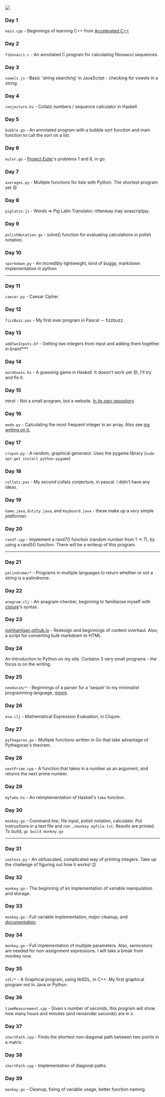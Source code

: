 <img src="http://imgur.com/H1TMvv9"/>

### Day 1
`main.cpp` - Beginnings of learning C++ from [Accelerated C++](http://www.amazon.co.uk/Accelerated-Practical-Programming-Example-Depth/dp/020170353X)

### Day 2
`fibonacci.c` - An annotated C program for calculating fibonacci sequences.

### Day 3
`vowels.js` - Basic 'string searching' in JavaScript - checking for vowels in a string.

### Day 4
`conjecture.hs` - Collatz numbers / sequence calculator in Haskell

### Day 5
`bubble.go` - An annotated program with a bubble sort function and main function to call the sort on a list.

### Day 6
`euler.go` - [Project Euler](http://www.projecteuler.net)'s problems 1 and 6, in go.

### Day 7
`averages.py` - Multiple functions for lists with Python. The shortest program yet :worried:

### Day 8
`piglatin.js` - Words => Pig Latin Translator, rittenway inay avascriptjay.

### Day 9
`polishNotation.go` - solve() function for evaluating calculations in polish notation.

### Day 10
`sparkdown.py` - An incredibly lightweight, kind of buggy, markdown implementation in python.

-----------------------------------------------------------------------------------------------

### Day 11
`caesar.py` - Caesar Cipher

### Day 12
`fizzBuzz.pas` - My first ever program in Pascal -- fizzbuzz.

### Day 13
`addTwoInputs.bf` - Getting two integers from input and adding them together in brainf\*\*\*

### Day 14
`wordGuess.hs` - A guessing game in Haskell. It doesn't work yet :worried:, I'll try and fix it.

### Day 15
intrst - Not a small program, but a website. [In its own repository](https://github.com/joshhartigan/intrst)

### Day 16
`mode.py` - Calculating the most frequent integer in an array. Also see [my writing on it.](https://github.com/joshhartigan/learn-programming/blob/master/Most%20Frequent%20Integer.md)

### Day 17
`crayon.py` - A random, graphical generator. Uses the pygame library (`sudo apt-get install python-pygame`)

### Day 18
`collatz.pas` - My *second* collatz conjecture, in pascal. I didn't have any ideas.

### Day 19
`Game.java`, `Entity.java`, and `Keyboard.java` - these make up a *very* simple platformer.

### Day 20
`rand7.cpp` - Implement a rand7() function (random number from 1 -> 7), by using a rand5() function. There will be a
writeup of this program.

-----------------------------------------------------------------------------------------------

### Day 21
`palindrome/*` - Programs in multiple languages to return whether or not a string is a palindrome.

### Day 22
`anagram.clj` - An anagram-checker, beginning to familiarise myself with [clojure](http://www.clojure.org/)'s syntax.

### Day 23
[joshhartigan.github.io](http://.joshhartigan.github.io/) - Redesign and beginnings of content overhaul. Also, a script for converting bulk markdown to HTML.

### Day 24
An Introduction to Python on my site. Contains 3 very small programs - the focus is on the writing.

### Day 25
`neominim/*` - Beginnings of a parser for a 'sequel' to my minimalist programming language, [minim](https://github.com/joshhartigan/minim).

### Day 26
`eva.clj` - Mathematical Expression Evaluation, in Clojure.

### Day 27
`pythagoras.go` - Multiple functions written in Go that take advantage of Pythagoras's theorem.

### Day 28
`nextPrime.cpp` - A function that takes in a number as an argument, and returns the next prime number.

### Day 29
`myTake.hs` - An reimplementation of Haskell's `take` function.

### Day 30
`monkey.go` - Command line, file input, polish notation, calculator. Put instructions in a text file and run `./monkey myFile.txt`. Results are printed. To build, `go build monkey.go`

-----------------------------------------------------------------------------------------------

### Day 31
`useless.py` - An obfuscated, complicated way of printing integers. Take up the challenge of figuring out how it works! :wink:

### Day 32
`monkey.go` - The beginning of an implementation of variable manipulation and storage.

### Day 33
`monkey.go` - Full variable implementation, *major* cleanup, and [documentation](https://github.com/joshhartigan/semicircle/blob/master/monkey.md).

### Day 34
`monkey.go` - Full implementation of multiple parameters. Also, semicolons are needed for non-assignment expressions. I will take a break from monkey now.

### Day 35
`sdl/*` - A Graphical program, using libSDL, in C++. My first graphical program not in Java or Python.

### Day 36
`timeMeasurement.cpp` - Given x number of seconds, this program will show how many hours and minutes (and remainder seconds) are in x.

### Day 37
`shortPath.cpp` - Finds the shortest non-diagonal path between two points in a matrix.

### Day 38
`shortPath.cpp` - Implementation of diagonal paths.

### Day 39
`monkey.go` - Cleanup, fixing of variable usage, better function naming.

